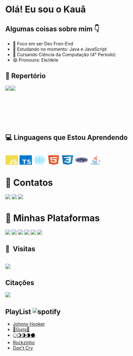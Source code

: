 <h1>Olá! Eu sou o Kauã</h1>

<h2>Algumas coisas sobre mim 👇</h2>

- 🔭 Foco em ser Dev Fron-End
- 🌱 Estudando no momento: Java e JavaScript
- 👯 Cursando Ciência da Computação (4° Período)
- 😄 Pronouns: Ele/dele


 <h2> 🥇 Repertório</h2>
<div>
<p align="center">
<img height="140px" align="left" src="https://github-readme-stats.vercel.app/api?username=Hkaua&show_icons=true&theme=react"/>
<img height="140px" align="left" src="https://github-readme-stats-defcon27.vercel.app/api/top-langs/?username=Hkaua&layout=compact&langs_count=16&theme=react" />
</div>

<br><br><br><br><br><br><br>
 <div >

<h2> 💻 Linguagens que Estou Aprendendo </h2>
</div>
<div style="display: inline_block"><br>
  <img align="center" alt="Rafa-Js" height="30" width="40" src="https://raw.githubusercontent.com/devicons/devicon/master/icons/javascript/javascript-plain.svg">
  <img align="center" alt="Rafa-Ts" height="30" width="40" src="https://raw.githubusercontent.com/devicons/devicon/master/icons/typescript/typescript-plain.svg">
  <img align="center" alt="Rafa-React" height="30" width="40" src="https://raw.githubusercontent.com/devicons/devicon/master/icons/react/react-original.svg">
  <img align="center" alt="Rafa-HTML" height="30" width="40" src="https://raw.githubusercontent.com/devicons/devicon/master/icons/html5/html5-original.svg">
  <img align="center" alt="Rafa-CSS" height="30" width="40" src="https://raw.githubusercontent.com/devicons/devicon/master/icons/css3/css3-original.svg">
  <img align="center" alt="Rafa-CSS" height="30" width="40" src="https://raw.githubusercontent.com/devicons/devicon/master/icons/php/php-original.svg">
  <img align="center" alt="Rafa-CSS" height="30" width="40" src="https://raw.githubusercontent.com/devicons/devicon/master/icons/java/java-original.svg">

</div>





<h1> 🎈 Contatos </h1> 


 
  <a href="https://www.instagram.com/hk.liv/" target="_blank"><img src="https://img.shields.io/badge/-Instagram-%23E4405F?style=for-the-badge&logo=instagram&logoColor=white" target="_blank"></a> 
  <a href = "mailto:kaua.hilton@gmail.com"><img src="https://img.shields.io/badge/-Gmail-%23333?style=for-the-badge&logo=gmail&logoColor=white" target="_blank"></a>
  <a href="https://www.linkedin.com/in/kau%C3%A3-hilton-407086229/" target="_blank"><img src="https://img.shields.io/badge/-LinkedIn-%230077B5?style=for-the-badge&logo=linkedin&logoColor=white" target="_blank"></a> 

<h1>💪 Minhas Plataformas</h1>

<img src="https://img.shields.io/badge/Windows-555555.svg?&style=flat-square&logo=windows&logoColor=0078D6"> <img src="https://img.shields.io/badge/Chrome-555555.svg?&style=flat-square&logo=google-chrome&logoColor=FABC0C"> <img src="https://img.shields.io/badge/VS Code-555555?style=flat-square&logo=visual-studio-code&logoColor=007ACC"> <img src="https://img.shields.io/badge/Linkedin-555555.svg?&style=flat-square&logo=linkedin&logoColor=blue"> <img src="https://img.shields.io/badge/Spotify-555555.svg?&style=flat-square&logo=spotify&logoColor=1ED760"> <img src="https://img.shields.io/badge/Youtube-555555.svg?&style=flat-square&logo=youtube&logoColor=red"> 
<br>

## 👀 &nbsp;Visitas
 <br>
<img align="left" src="https://profile-counter.glitch.me/Hkaua/count.svg" />
<br>


## Citações

![](https://quotes-github-readme.vercel.app/api?type=horizontal&theme=pink)

## PlayList   ![spotify](https://github.com/Hkaua/Hkaua/assets/115200562/cf967cfe-bb49-4015-bee9-63df4027e24d)


* <a href="https://open.spotify.com/playlist/2n4R5wXot8uipI0nBEwiGK?si=905a748ea8d7411b"> Johnny Hooker
* <a href="https://open.spotify.com/playlist/09A1L7pGI69iNGcroqk3DI?si=3ca6d45434ff46be"> 🌟Guns🌟
* <a href="https://open.spotify.com/playlist/021BbRvMNHevzqYzzrjTKf?si=5be38eff6c814879"> 🌕🌖🌗🌘🌑
* <a href="https://open.spotify.com/playlist/3WGqdYqMOZWIqB0r2xoVuP?si=176c927f3c184e6b"> Rockzinho
* <a href="https://open.spotify.com/intl-pt/track/6mAfxuTuRz1FWfriiFf57y"> Don't Cry

 

